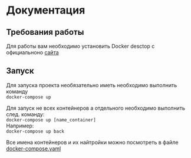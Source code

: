 # Документация
## Требования работы
Для работы вам необходимо установить Docker desctop с официальноно [сайта](https://www.docker.com/products/docker-desktop)

## Запуск
Для запуска проекта необязательно иметь необходимо выполнить команду\
`docker-compose up`

Для запуск не всех контейнеров а отдельного необходимо выполнить след. команду:\
`docker-compose up [name_container]`\
Например:\
`docker-compose up back`

Все имена контейнеров и их найтройки можно посмотреть в файле [docker-compose.yaml](https://github.com/deerr1/pin-project/blob/master/docker-compose.yml)